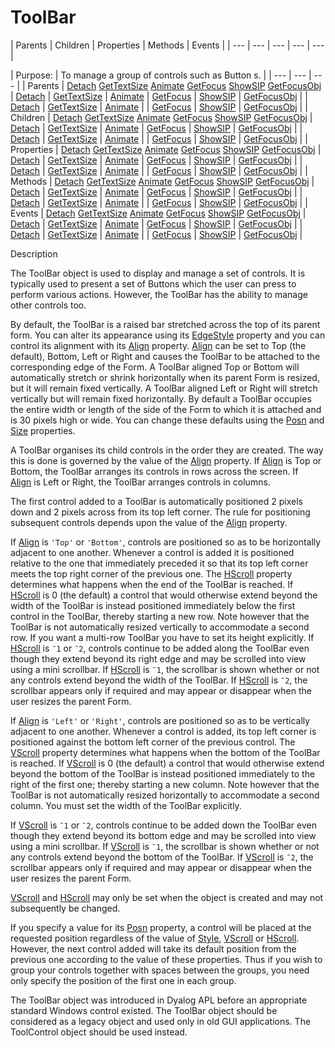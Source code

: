 




<h1 class="heading"><span class="name">ToolBar</span></h1>
| Parents | Children | Properties | Methods | Events |
| --- | --- | --- | --- | ---  |

| Purpose: | To manage a group of controls such as Button s. |
| --- | --- | ---  |
| Parents | [Detach](./detach.md) [GetTextSize](./gettextsize.md) [Animate](./animate.md) [GetFocus](./getfocus.md) [ShowSIP](./showsip.md) [GetFocusObj](./getfocusobj.md) | [Detach](./detach.md) | [GetTextSize](./gettextsize.md) | [Animate](./animate.md) | [GetFocus](./getfocus.md) | [ShowSIP](./showsip.md) | [GetFocusObj](./getfocusobj.md) |
| [Detach](./detach.md) | [GetTextSize](./gettextsize.md) | [Animate](./animate.md) |
| [GetFocus](./getfocus.md) | [ShowSIP](./showsip.md) | [GetFocusObj](./getfocusobj.md) |
| Children | [Detach](./detach.md) [GetTextSize](./gettextsize.md) [Animate](./animate.md) [GetFocus](./getfocus.md) [ShowSIP](./showsip.md) [GetFocusObj](./getfocusobj.md) | [Detach](./detach.md) | [GetTextSize](./gettextsize.md) | [Animate](./animate.md) | [GetFocus](./getfocus.md) | [ShowSIP](./showsip.md) | [GetFocusObj](./getfocusobj.md) |
| [Detach](./detach.md) | [GetTextSize](./gettextsize.md) | [Animate](./animate.md) |
| [GetFocus](./getfocus.md) | [ShowSIP](./showsip.md) | [GetFocusObj](./getfocusobj.md) |
| Properties | [Detach](./detach.md) [GetTextSize](./gettextsize.md) [Animate](./animate.md) [GetFocus](./getfocus.md) [ShowSIP](./showsip.md) [GetFocusObj](./getfocusobj.md) | [Detach](./detach.md) | [GetTextSize](./gettextsize.md) | [Animate](./animate.md) | [GetFocus](./getfocus.md) | [ShowSIP](./showsip.md) | [GetFocusObj](./getfocusobj.md) |
| [Detach](./detach.md) | [GetTextSize](./gettextsize.md) | [Animate](./animate.md) |
| [GetFocus](./getfocus.md) | [ShowSIP](./showsip.md) | [GetFocusObj](./getfocusobj.md) |
| Methods | [Detach](./detach.md) [GetTextSize](./gettextsize.md) [Animate](./animate.md) [GetFocus](./getfocus.md) [ShowSIP](./showsip.md) [GetFocusObj](./getfocusobj.md) | [Detach](./detach.md) | [GetTextSize](./gettextsize.md) | [Animate](./animate.md) | [GetFocus](./getfocus.md) | [ShowSIP](./showsip.md) | [GetFocusObj](./getfocusobj.md) |
| [Detach](./detach.md) | [GetTextSize](./gettextsize.md) | [Animate](./animate.md) |
| [GetFocus](./getfocus.md) | [ShowSIP](./showsip.md) | [GetFocusObj](./getfocusobj.md) |
| Events | [Detach](./detach.md) [GetTextSize](./gettextsize.md) [Animate](./animate.md) [GetFocus](./getfocus.md) [ShowSIP](./showsip.md) [GetFocusObj](./getfocusobj.md) | [Detach](./detach.md) | [GetTextSize](./gettextsize.md) | [Animate](./animate.md) | [GetFocus](./getfocus.md) | [ShowSIP](./showsip.md) | [GetFocusObj](./getfocusobj.md) |
| [Detach](./detach.md) | [GetTextSize](./gettextsize.md) | [Animate](./animate.md) |
| [GetFocus](./getfocus.md) | [ShowSIP](./showsip.md) | [GetFocusObj](./getfocusobj.md) |


Description


The ToolBar object is used to display and manage a set of controls. It is
typically used to present a set of Buttons
which the user can press to perform various actions. However, the ToolBar has
the ability to manage other controls too.



By default, the ToolBar is a raised bar stretched across the top of its
parent form. You can alter its appearance using its [EdgeStyle](./edgestyle.md) property and you can control its alignment with its [Align](./align.md) property. [Align](./align.md) can be set to Top (the
default), Bottom, Left or Right and causes the ToolBar to be attached to the
corresponding edge of the Form. A ToolBar
aligned Top or Bottom will automatically stretch or shrink horizontally when its
parent Form is resized, but it will remain fixed
vertically. A ToolBar aligned Left or Right will stretch vertically but will
remain fixed horizontally. By default a ToolBar occupies the entire width or
length of the side of the Form to which it is
attached and is 30 pixels high or wide. You can change these defaults using the [Posn](./posn.md) and [Size](./size.md) properties.


A ToolBar organises its child controls in the order they are created. The way
this is done is governed by the value of the [Align](./align.md) property. If [Align](./align.md) is Top or Bottom, the
ToolBar arranges its controls in rows across the screen. If [Align](./align.md) is Left or Right, the ToolBar arranges controls in columns.


The first control added to a ToolBar is automatically positioned 2 pixels
down and 2 pixels across from its top left corner. The rule for positioning
subsequent controls depends upon the value of the [Align](./align.md) property.


If [Align](./align.md) is `'Top'` or `'Bottom'`, controls are positioned so as
to be horizontally adjacent to one another. Whenever a control is added it is
positioned relative to the one that immediately preceded it so that its top left
corner meets the top right corner of the previous one. The [HScroll](./hscroll.md) property determines what happens when the end of the ToolBar is reached. If [HScroll](./hscroll.md) is 0 (the default) a control that would otherwise extend beyond the width of the
ToolBar is instead positioned immediately below the first control in the
ToolBar, thereby starting a new row. Note however that the ToolBar is not
automatically resized vertically to accommodate a second row. If you want a
multi-row ToolBar you have to set its height explicitly. If [HScroll](./hscroll.md) is `¯1` or `¯2`,
controls continue to be added along the ToolBar even though they extend beyond
its right edge and may be scrolled into view using a mini scrollbar. If [HScroll](./hscroll.md) is `¯1`, the scrollbar is shown whether or
not any controls extend beyond the width of the ToolBar. If [HScroll](./hscroll.md) is `¯2`, the scrollbar appears only if
required and may appear or disappear when the user resizes the parent Form.


If [Align](./align.md) is `'Left'` or `'Right'`, controls are positioned so as
to be vertically adjacent to one another. Whenever a control is added, its top
left corner is positioned against the bottom left corner of the previous
control. The [VScroll](./vscroll.md) property determines
what happens when the bottom of the ToolBar is reached. If [VScroll](./vscroll.md) is 0 (the default) a control that would otherwise extend beyond the bottom of
the ToolBar is instead positioned immediately to the right of the first one;
thereby starting a new column. Note however that the ToolBar is not
automatically resized horizontally to accommodate a second column. You must set
the width of the ToolBar explicitly.


If [VScroll](./vscroll.md) is `¯1` or `¯2`,
controls continue to be added down the ToolBar even though they extend beyond
its bottom edge and may be scrolled into view using a mini scrollbar. If [VScroll](./vscroll.md) is `¯1`, the scrollbar is shown whether or
not any controls extend beyond the bottom of the ToolBar. If [VScroll](./vscroll.md) is `¯2`, the scrollbar appears only if
required and may appear or disappear when the user resizes the parent Form.


[VScroll](./vscroll.md) and [HScroll](./hscroll.md) may only be set when the object is created and may not subsequently be changed.


If you specify a value for its [Posn](./posn.md) property, a control will be placed at the requested position regardless of the
value of [Style](./style.md), [VScroll](./vscroll.md) or [HScroll](./hscroll.md). However, the next control added
will take its default position from the previous one according to the value of
these properties. Thus if you wish to group your controls together with spaces
between the groups, you need only specify the position of the first one in each
group.


The ToolBar object was introduced in Dyalog APL before an appropriate standard Windows control existed. The ToolBar object should be considered as a legacy object and used only in old GUI applications. The ToolControl object should be used instead.


